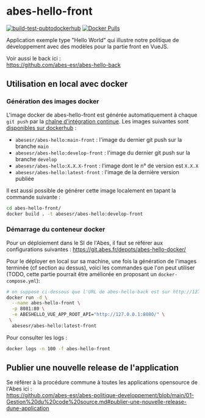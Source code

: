 # abes-hello-front

[![build-test-pubtodockerhub](https://github.com/abes-esr/abes-hello-front/actions/workflows/build-test-pubtodockerhub.yml/badge.svg)](https://github.com/abes-esr/abes-hello-front/actions/workflows/build-test-pubtodockerhub.yml) [![Docker Pulls](https://img.shields.io/docker/pulls/abesesr/abes-hello.svg)](https://hub.docker.com/r/abesesr/abes-hello/)

Application exemple type "Hello World" qui illustre notre politique de développement avec des modèles pour la partie front en VueJS.

Voir aussi le back ici :  
https://github.com/abes-esr/abes-hello-back


## Utilisation en local avec docker

### Génération des images docker

L'image docker de abes-hello-front est générée automatiquement à chaque ``git push`` par la [chaîne d'intégration continue](https://github.com/abes-esr/abes-hello-front/actions/workflows/build-test-pubtodockerhub.yml). Les images suivantes sont [disponibles sur dockerhub](https://hub.docker.com/r/abesesr/abes-hello/tags) :
- ``abesesr/abes-hello:main-front`` : l'image du dernier git push sur la branche ``main``
- ``abesesr/abes-hello:develop-front`` : l'image du dernier git push sur la branche ``develop``
- ``abesesr/abes-hello:X.X.X-front`` : l'image dont le n° de version est ``X.X.X``
- ``abesesr/abes-hello:latest-front`` : l'image de la dernière version publiée

Il est aussi possible de générer cette image localement en tapant la commande suivante :
```bash
cd abes-hello-front/
docker build . -t abesesr/abes-hello:develop-front

```

### Démarrage du conteneur docker

Pour un déploiement dans le SI de l'Abes, il faut se référer aux configurations suivantes :
https://git.abes.fr/depots/abes-hello-docker/

Pour le déployer en local sur sa machine, une fois la génération de l'images terminée (cf section au dessus), voici les commandes que l'on peut utiliser (TODO, cette partie pourrait être améliorée en proposant un ``docker-compose.yml``):
```bash
# on suppose ci-dessous que l'URL de abes-hello-back est sur http://127.0.0.1:8080/v1/
docker run -d \
  --name abes-hello-front \
  -p 8081:80 \
  -e ABESHELLO_VUE_APP_ROOT_API="http://127.0.0.1:8080/" \
 \
  abesesr/abes-hello:latest-front
```

Pour consulter les logs :
```bash
docker logs -n 100 -f abes-hello-front
```

## Publier une nouvelle release de l'application

Se référer à la procédure commune à toutes les applications opensource de l'Abes ici :  
https://github.com/abes-esr/abes-politique-developpement/blob/main/01-Gestion%20du%20code%20source.md#publier-une-nouvelle-release-dune-application
